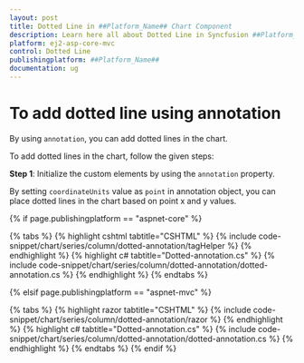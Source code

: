 ```yaml
---
layout: post
title: Dotted Line in ##Platform_Name## Chart Component
description: Learn here all about Dotted Line in Syncfusion ##Platform_Name## Chart component of Syncfusion Essential JS 2 and more.
platform: ej2-asp-core-mvc
control: Dotted Line
publishingplatform: ##Platform_Name##
documentation: ug
---
```



# To add dotted line using annotation

By using `annotation`, you can add dotted lines in the chart.

To add dotted lines in the chart, follow the given steps:

**Step 1**: Initialize the custom elements by using the `annotation` property.

By setting `coordinateUnits` value as `point` in annotation object, you can place dotted lines in the chart based on point x and y values.

{% if page.publishingplatform == "aspnet-core" %}

{% tabs %}
{% highlight cshtml tabtitle="CSHTML" %}
{% include code-snippet/chart/series/column/dotted-annotation/tagHelper %}
{% endhighlight %}
{% highlight c# tabtitle="Dotted-annotation.cs" %}
{% include code-snippet/chart/series/column/dotted-annotation/dotted-annotation.cs %}
{% endhighlight %}
{% endtabs %}

{% elsif page.publishingplatform == "aspnet-mvc" %}

{% tabs %}
{% highlight razor tabtitle="CSHTML" %}
{% include code-snippet/chart/series/column/dotted-annotation/razor %}
{% endhighlight %}
{% highlight c# tabtitle="Dotted-annotation.cs" %}
{% include code-snippet/chart/series/column/dotted-annotation/dotted-annotation.cs %}
{% endhighlight %}
{% endtabs %}
{% endif %}

